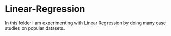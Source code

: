 # Linear-Regression

In this folder I am experimenting with Linear Regression by doing many case studies on popular datasets.
